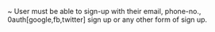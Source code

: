 ~ User must be able to sign-up with their email, phone-no., 0auth[google,fb,twitter] sign up or any other form of sign up.
